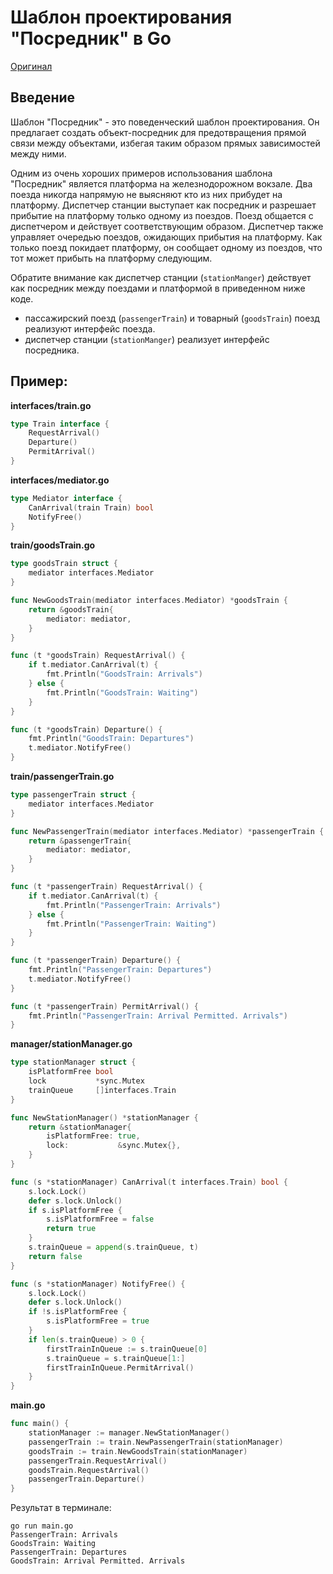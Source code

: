 # Шаблон проектирования "Посредник" в Go

[Оригинал](https://golangbyexample.com/mediator-design-pattern-golang/)

## Введение

Шаблон "Посредник" - это поведенческий шаблон проектирования. Он предлагает 
создать объект-посредник для предотвращения прямой связи между объектами, избегая
таким образом прямых зависимостей между ними.

Одним из очень хороших примеров использования шаблона "Посредник" является 
платформа на железнодорожном вокзале. Два поезда никогда напрямую не выясняют
кто из них прибудет на платформу. Диспетчер станции выступает как посредник и
разрешает прибытие на платформу только одному из поездов. Поезд общается с диспетчером
и действует соответствующим образом. Диспетчер также управляет очередью поездов,
ожидающих прибытия на платформу. Как только поезд покидает платформу, он сообщает
одному из поездов, что тот может прибыть на платформу следующим.

Обратите внимание как диспетчер станции (`stationManger`) действует как посредник
между поездами и платформой в приведенном ниже коде.

* пассажирский поезд (`passengerTrain`) и товарный (`goodsTrain`) поезд реализуют
  интерфейс поезда.
* диспетчер станции (`stationManger`) реализует интерфейс посредника.

## Пример:

**interfaces/train.go**

```go
type Train interface {
    RequestArrival()
    Departure()
    PermitArrival()
}
```

**interfaces/mediator.go**

```go
type Mediator interface {
    CanArrival(train Train) bool
    NotifyFree()
}
```

**train/goodsTrain.go**

```go
type goodsTrain struct {
    mediator interfaces.Mediator
}

func NewGoodsTrain(mediator interfaces.Mediator) *goodsTrain {
    return &goodsTrain{
        mediator: mediator,
    }
}

func (t *goodsTrain) RequestArrival() {
    if t.mediator.CanArrival(t) {
        fmt.Println("GoodsTrain: Arrivals")
    } else {
        fmt.Println("GoodsTrain: Waiting")
    }
}

func (t *goodsTrain) Departure() {
    fmt.Println("GoodsTrain: Departures")
    t.mediator.NotifyFree()
}
```

**train/passengerTrain.go**

```go
type passengerTrain struct {
    mediator interfaces.Mediator
}

func NewPassengerTrain(mediator interfaces.Mediator) *passengerTrain {
    return &passengerTrain{
        mediator: mediator,
    }
}

func (t *passengerTrain) RequestArrival() {
    if t.mediator.CanArrival(t) {
        fmt.Println("PassengerTrain: Arrivals")
    } else {
        fmt.Println("PassengerTrain: Waiting")
    }
}

func (t *passengerTrain) Departure() {
    fmt.Println("PassengerTrain: Departures")
    t.mediator.NotifyFree()
}

func (t *passengerTrain) PermitArrival() {
    fmt.Println("PassengerTrain: Arrival Permitted. Arrivals")
}
```

**manager/stationManager.go**

```go
type stationManager struct {
    isPlatformFree bool
    lock           *sync.Mutex
    trainQueue     []interfaces.Train
}

func NewStationManager() *stationManager {
    return &stationManager{
        isPlatformFree: true,
        lock:           &sync.Mutex{},
    }
}

func (s *stationManager) CanArrival(t interfaces.Train) bool {
    s.lock.Lock()
    defer s.lock.Unlock()
    if s.isPlatformFree {
        s.isPlatformFree = false
        return true
    }
    s.trainQueue = append(s.trainQueue, t)
    return false
}

func (s *stationManager) NotifyFree() {
    s.lock.Lock()
    defer s.lock.Unlock()
    if !s.isPlatformFree {
        s.isPlatformFree = true
    }
    if len(s.trainQueue) > 0 {
        firstTrainInQueue := s.trainQueue[0]
        s.trainQueue = s.trainQueue[1:]
        firstTrainInQueue.PermitArrival()
    }
}
```

**main.go**

```go
func main() {
    stationManager := manager.NewStationManager()
    passengerTrain := train.NewPassengerTrain(stationManager)
    goodsTrain := train.NewGoodsTrain(stationManager)
    passengerTrain.RequestArrival()
    goodsTrain.RequestArrival()
    passengerTrain.Departure()
}
```

Результат в терминале:

```shell
go run main.go
PassengerTrain: Arrivals
GoodsTrain: Waiting
PassengerTrain: Departures
GoodsTrain: Arrival Permitted. Arrivals
```